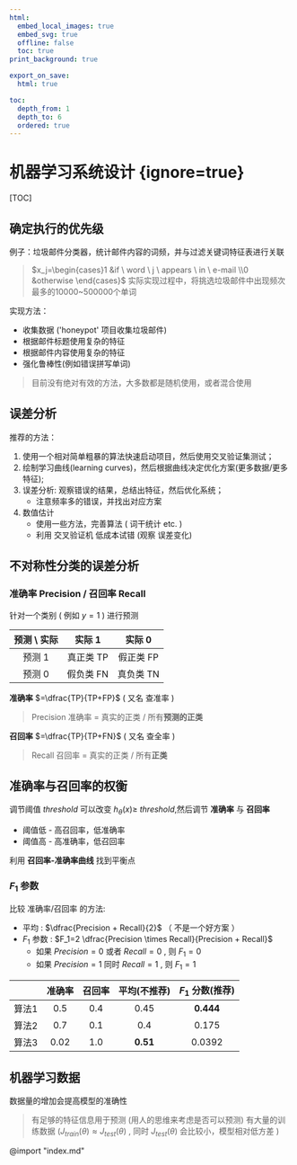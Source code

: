 ```yaml
---
html:
  embed_local_images: true
  embed_svg: true
  offline: false
  toc: true
print_background: true

export_on_save:
  html: true

toc:
  depth_from: 1
  depth_to: 6
  ordered: true
---
```


# 机器学习系统设计 {ignore=true}

[TOC]

## 确定执行的优先级

例子：垃圾邮件分类器，统计邮件内容的词频，并与过滤关键词特征表进行关联
> $x_j=\begin{cases}1 &if \ word \ j \ appears \ in \ e-mail \\0 &otherwise \end{cases}$
> 实际实现过程中，将挑选垃圾邮件中出现频次最多的10000~500000个单词

实现方法：
* 收集数据 ('honeypot' 项目收集垃圾邮件)
* 根据邮件标题使用复杂的特征
* 根据邮件内容使用复杂的特征
* 强化鲁棒性(例如错误拼写单词)

> 目前没有绝对有效的方法，大多数都是随机使用，或者混合使用

## 误差分析

推荐的方法：
1. 使用一个相对简单粗暴的算法快速启动项目，然后使用交叉验证集测试；
2. 绘制学习曲线(learning curves)，然后根据曲线决定优化方案(更多数据/更多特征);
3. 误差分析: 观察错误的结果，总结出特征，然后优化系统；
   * 注意频率多的错误，并找出对应方案
4. 数值估计
   * 使用一些方法，完善算法 ( 词干统计 etc. )
   * 利用 交叉验证机 低成本试错 (观察 误差变化) 

## 不对称性分类的误差分析

### 准确率 Precision / 召回率 Recall

针对一个类别 ( 例如 $y=1$ ) 进行预测

| 预测 \ 实际 |  实际 1   |  实际 0   |
| :---------: | :-------: | :-------: |
|   预测 1    | 真正类 TP | 假正类 FP |
|   预测 0    | 假负类 FN | 真负类 TN |

**准确率**  $=\dfrac{TP}{TP+FP}$     ( 又名 查准率 )
> Precision 准确率 = 真实的正类 / 所有**预测的正类**  

**召回率**  $=\dfrac{TP}{TP+FN}$     ( 又名 查全率 )
> Recall 召回率 = 真实的正类 / 所有**正类** 

## 准确率与召回率的权衡

调节阈值 $threshold$ 可以改变 $h_\theta(x) \geqslant \ threshold$,然后调节 **准确率** 与 **召回率**

* 阈值低 - 高召回率，低准确率
* 阈值高 - 高准确率，低召回率

利用 **召回率-准确率曲线** 找到平衡点

### $F_1$ 参数
比较 准确率/召回率 的方法:
* 平均 : $\dfrac{Precision + Recall}{2}$ （ 不是一个好方案 ）
* $F_1$ 参数 : $F_1=2 \dfrac{Precision \times Recall}{Precision + Recall}$
  * 如果  $Precision = 0$ 或者 $Recall = 0$ , 则 $F_1 = 0$
  * 如果  $Precision = 1$ 同时 $Recall = 1$ , 则 $F_1 = 1$ 

|       | 准确率 | 召回率 | 平均(不推荐) | $F_1$ 分数(推荐) |
| :---: | :----: | :----: | :----------: | :--------------: |
| 算法1 |  0.5   |  0.4   |     0.45     |    **0.444**     |
| 算法2 |  0.7   |  0.1   |     0.4      |      0.175       |
| 算法3 |  0.02  |  1.0   |   **0.51**   |      0.0392      |

## 机器学习数据

数据量的增加会提高模型的准确性
> 有足够的特征信息用于预测 (用人的思维来考虑是否可以预测)
> 有大量的训练数据 ($J_{train}(\theta) \approx J_{test}(\theta)$ , 同时 $J_{test}(\theta)$ 会比较小，模型相对低方差 )

@import "index.md"